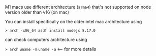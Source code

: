 M1 macs use different architecture (`arm64`) that's not supported on node version older than v16 (on mac)

You can install specifically on the older intel mac architecture using

`> arch -x86_64 asdf install nodejs 8.17.0`

can check computers architecture using

`> arch`
`uname -m`
`uname -a` <-- for more details
